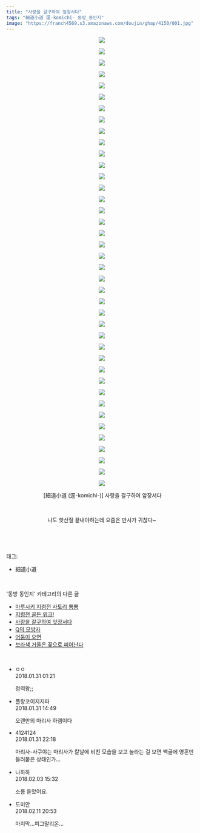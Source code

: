 ```yaml
---
title: "사랑을 갈구하여 앞장서다"
tags: "細道小道 逕-komichi- 동방_동인지"
image: "https://franch4569.s3.amazonaws.com/doujin/ghap/4150/001.jpg"
---
```

<div class="article">
<p style="text-align: center; clear: none; float: none;"><img src="{{ site.imgserver2 }}/ghap/4150/001.jpg"/></p>
<p style="text-align: center; clear: none; float: none;"><img src="{{ site.imgserver2 }}/ghap/4150/002.jpg"/></p>
<p style="text-align: center; clear: none; float: none;"><img src="{{ site.imgserver2 }}/ghap/4150/003.jpg"/></p>
<p style="text-align: center; clear: none; float: none;"><img src="{{ site.imgserver2 }}/ghap/4150/004.jpg"/></p>
<p style="text-align: center; clear: none; float: none;"><img src="{{ site.imgserver2 }}/ghap/4150/005.jpg"/></p>
<p style="text-align: center; clear: none; float: none;"><img src="{{ site.imgserver2 }}/ghap/4150/006.jpg"/></p>
<p style="text-align: center; clear: none; float: none;"><img src="{{ site.imgserver2 }}/ghap/4150/007.jpg"/></p>
<p style="text-align: center; clear: none; float: none;"><img src="{{ site.imgserver2 }}/ghap/4150/008.jpg"/></p>
<p style="text-align: center; clear: none; float: none;"><img src="{{ site.imgserver2 }}/ghap/4150/009.jpg"/></p>
<p style="text-align: center; clear: none; float: none;"><img src="{{ site.imgserver2 }}/ghap/4150/010.jpg"/></p>
<p style="text-align: center; clear: none; float: none;"><img src="{{ site.imgserver2 }}/ghap/4150/011.jpg"/></p>
<p style="text-align: center; clear: none; float: none;"><img src="{{ site.imgserver2 }}/ghap/4150/012.jpg"/></p>
<p style="text-align: center; clear: none; float: none;"><img src="{{ site.imgserver2 }}/ghap/4150/013.jpg"/></p>
<p style="text-align: center; clear: none; float: none;"><img src="{{ site.imgserver2 }}/ghap/4150/014.jpg"/></p>
<p style="text-align: center; clear: none; float: none;"><img src="{{ site.imgserver2 }}/ghap/4150/015.jpg"/></p>
<p style="text-align: center; clear: none; float: none;"><img src="{{ site.imgserver2 }}/ghap/4150/016.jpg"/></p>
<p style="text-align: center; clear: none; float: none;"><img src="{{ site.imgserver2 }}/ghap/4150/017.jpg"/></p>
<p style="text-align: center; clear: none; float: none;"><img src="{{ site.imgserver2 }}/ghap/4150/018.jpg"/></p>
<p style="text-align: center; clear: none; float: none;"><img src="{{ site.imgserver2 }}/ghap/4150/019.jpg"/></p>
<p style="text-align: center; clear: none; float: none;"><img src="{{ site.imgserver2 }}/ghap/4150/020.jpg"/></p>
<p style="text-align: center; clear: none; float: none;"><img src="{{ site.imgserver2 }}/ghap/4150/021.jpg"/></p>
<p style="text-align: center; clear: none; float: none;"><img src="{{ site.imgserver2 }}/ghap/4150/022.jpg"/></p>
<p style="text-align: center; clear: none; float: none;"><img src="{{ site.imgserver2 }}/ghap/4150/023.jpg"/></p>
<p style="text-align: center; clear: none; float: none;"><img src="{{ site.imgserver2 }}/ghap/4150/024.jpg"/></p>
<p style="text-align: center; clear: none; float: none;"><img src="{{ site.imgserver2 }}/ghap/4150/025.jpg"/></p>
<p style="text-align: center; clear: none; float: none;"><img src="{{ site.imgserver2 }}/ghap/4150/026.jpg"/></p>
<p style="text-align: center; clear: none; float: none;"><img src="{{ site.imgserver2 }}/ghap/4150/027.jpg"/></p>
<p style="text-align: center; clear: none; float: none;"><img src="{{ site.imgserver2 }}/ghap/4150/028.jpg"/></p>
<p style="text-align: center; clear: none; float: none;"><img src="{{ site.imgserver2 }}/ghap/4150/029.jpg"/></p>
<p style="text-align: center; clear: none; float: none;"><img src="{{ site.imgserver2 }}/ghap/4150/030.jpg"/></p>
<p style="text-align: center; clear: none; float: none;"><img src="{{ site.imgserver2 }}/ghap/4150/031.jpg"/></p>
<p style="text-align: center; clear: none; float: none;"><img src="{{ site.imgserver2 }}/ghap/4150/032.jpg"/></p>
<p style="text-align: center; clear: none; float: none;"><img src="{{ site.imgserver2 }}/ghap/4150/033.jpg"/></p>
<p style="text-align: center; clear: none; float: none;"><img src="{{ site.imgserver2 }}/ghap/4150/034.jpg"/></p>
<p style="text-align: center; clear: none; float: none;"><img src="{{ site.imgserver2 }}/ghap/4150/035.jpg"/></p>
<p style="text-align: center; clear: none; float: none;"><img src="{{ site.imgserver2 }}/ghap/4150/036.jpg"/></p>
<p style="text-align: center; clear: none; float: none;"><img src="{{ site.imgserver2 }}/ghap/4150/037.jpg"/></p>
<p style="text-align: center; clear: none; float: none;"><img src="{{ site.imgserver2 }}/ghap/4150/038.jpg"/></p>
<p style="text-align: center; clear: none; float: none;"><img src="{{ site.imgserver2 }}/ghap/4150/039.jpg"/></p>
<p style="text-align: center; clear: none; float: none;"><img src="{{ site.imgserver2 }}/ghap/4150/040.jpg"/></p>
<p style="text-align: center; clear: none; float: none;"> [細道小道 (逕-komichi-)] 사랑을 갈구하여 앞장서다</p>
<p style="text-align: center; clear: none; float: none;"><br/></p>
<p style="text-align: center; clear: none; float: none;">나도 핫산질 끝내야하는데 요즘은 만사가 귀찮다~</p>
<p><br/></p>
</div><br/>
<div class="tagTrail">
<p>태그: </p>
<ul>
<li>細道小道</li>
</ul>
</div><br/>
<div class="another">
<p>'동방 동인지' 카테고리의 다른 글</p>
<ul>
<li><a href="/ghap_4153">마루시키 지령전 사토리 뿅뿅</a></li>
<li><a href="/ghap_4151">지령전 골든 위크!</a></li>
<li><a href="/ghap_4150">사랑을 갈구하여 앞장서다</a></li>
<li><a href="/ghap_4147">Q의 모방자</a></li>
<li><a href="/ghap_4146">어둠이 오면</a></li>
<li><a href="/ghap_4145">보라색 거울은 꽃으로 피어난다</a></li>
</ul>
</div><br/>
<div class="cb_module cb_fluid">
<div class="cb_wrt cb_profile">
<div class="comment">
<ul>
<li class="cb_thumb_off" id="comment15187533">
<div class="cb_comment_area">
<div class="cb_info_area">
<div class="cb_section">
<span class="cb_nick_name">ㅇㅇ</span>
</div>
<div class="cb_section">
<span class="cb_date">2018.01.31 01:21 </span>
</div>
</div>
<div class="cb_dsc_comment">
<p class="cb_dsc">
											정력왕;;
										</p>
</div>
</div></li>
<li class="cb_thumb_off" id="comment15187860">
<div class="cb_comment_area">
<div class="cb_info_area">
<div class="cb_section">
<span class="cb_nick_name">플랑코이지지파</span>
</div>
<div class="cb_section">
<span class="cb_date">2018.01.31 14:49 </span>
</div>
</div>
<div class="cb_dsc_comment">
<p class="cb_dsc">
											오랜만의 마리사 하렘이다
										</p>
</div>
</div></li>
<li class="cb_thumb_off" id="comment15188312">
<div class="cb_comment_area">
<div class="cb_info_area">
<div class="cb_section">
<span class="cb_nick_name">4124124</span>
</div>
<div class="cb_section">
<span class="cb_date">2018.01.31 22:18 </span>
</div>
</div>
<div class="cb_dsc_comment">
<p class="cb_dsc">
											마리사-사쿠야는 마리사가 칼날에 비친 모습을 보고 놀라는 걸 보면 백골에 영혼만 들러붙은 상태인가...
										</p>
</div>
</div></li>
<li class="cb_thumb_off" id="comment15190979">
<div class="cb_comment_area">
<div class="cb_info_area">
<div class="cb_section">
<span class="cb_nick_name">나하하</span>
</div>
<div class="cb_section">
<span class="cb_date">2018.02.03 15:32 </span>
</div>
</div>
<div class="cb_dsc_comment">
<p class="cb_dsc">
											소름 돋았어요.
										</p>
</div>
</div></li>
<li class="cb_thumb_off" id="comment15197534">
<div class="cb_comment_area">
<div class="cb_info_area">
<div class="cb_section">
<span class="cb_nick_name">도미안</span>
</div>
<div class="cb_section">
<span class="cb_date">2018.02.11 20:53 </span>
</div>
</div>
<div class="cb_dsc_comment">
<p class="cb_dsc">
											마지막...피그말리온...
										</p>
</div>
</div></li>
</ul>
</div>
</div><!-- commentList close -->
</div><br/>
